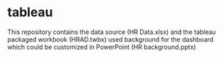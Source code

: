 # tableau
This repository contains the data source (HR Data.xlsx) and the tableau packaged workbook (HRAD.twbx) used background for the dashboard which could be customized in PowerPoint (HR background.pptx)
